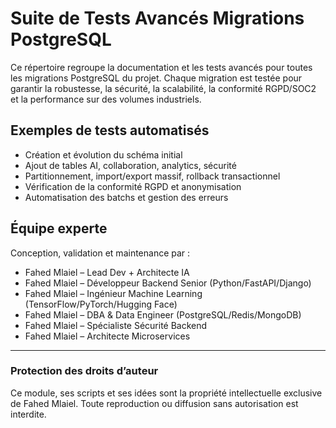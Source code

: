 # Suite de Tests Avancés Migrations PostgreSQL

Ce répertoire regroupe la documentation et les tests avancés pour toutes les migrations PostgreSQL du projet. Chaque migration est testée pour garantir la robustesse, la sécurité, la scalabilité, la conformité RGPD/SOC2 et la performance sur des volumes industriels.

## Exemples de tests automatisés
- Création et évolution du schéma initial
- Ajout de tables AI, collaboration, analytics, sécurité
- Partitionnement, import/export massif, rollback transactionnel
- Vérification de la conformité RGPD et anonymisation
- Automatisation des batchs et gestion des erreurs

## Équipe experte
Conception, validation et maintenance par :
- Fahed Mlaiel – Lead Dev + Architecte IA
- Fahed Mlaiel – Développeur Backend Senior (Python/FastAPI/Django)
- Fahed Mlaiel – Ingénieur Machine Learning (TensorFlow/PyTorch/Hugging Face)
- Fahed Mlaiel – DBA & Data Engineer (PostgreSQL/Redis/MongoDB)
- Fahed Mlaiel – Spécialiste Sécurité Backend
- Fahed Mlaiel – Architecte Microservices

---
### Protection des droits d’auteur
Ce module, ses scripts et ses idées sont la propriété intellectuelle exclusive de Fahed Mlaiel. Toute reproduction ou diffusion sans autorisation est interdite.